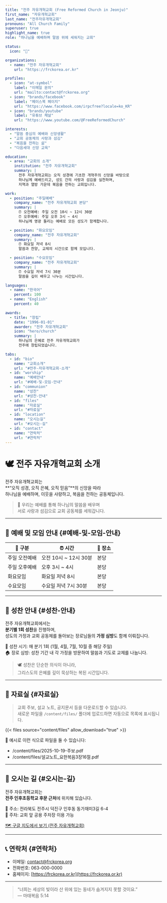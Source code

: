 ```yaml
---
title: "전주 자유개혁교회 (Free Reformed Church in Jeonju)"
first_name: "자유개혁교회"
last_name: "전주자유개혁교회"
pronouns: "All Church Family"
superuser: true
highlight_name: true
role: "하나님을 예배하며 말씀 위에 세워지는 교회"

status:
  icon: "📖"

organizations:
  - name: "전주 자유개혁교회"
    url: "https://frckorea.or.kr"

profiles:
  - icon: "at-symbol"
    label: "이메일 문의"
    url: "mailto:contact@frckorea.org"
  - icon: "brands/facebook"
    label: "페이스북 페이지"
    url: "https://www.facebook.com/irpcfree?locale=ko_KR"
  - icon: "brands/youtube"
    label: "유튜브 채널"
    url: "https://www.youtube.com/@FreeReformedChurch"

interests:
  - "말씀 중심의 예배와 신앙생활"
  - "교회 공동체의 사랑과 섬김"
  - "복음을 전하는 삶"
  - "다음세대 신앙 교육"

education:
  - area: "교회의 소개"
    institution: "전주 자유개혁교회"
    summary: |
      전주 자유개혁교회는 오직 성경에 기초한 개혁주의 신앙을 바탕으로  
      하나님께 예배드리고, 성도 간의 사랑과 섬김을 실천하며,  
      지역과 열방 가운데 복음을 전하는 교회입니다.

work:
  - position: "주일예배"
    company_name: "전주 자유개혁교회 본당"
    summary: |
      ⏰ 오전예배: 주일 오전 10시 ~ 12시 30분  
      ⏰ 오후예배: 주일 오후 3시 ~ 4시  
      하나님께 영광 돌리는 예배로 모든 성도가 함께합니다.

  - position: "화요모임"
    company_name: "전주 자유개혁교회"
    summary: |
      ⏰ 화요일 저녁 8시  
      말씀과 찬양, 교제의 시간으로 함께 모입니다.

  - position: "수요모임"
    company_name: "전주 자유개혁교회"
    summary: |
      ⏰ 수요일 저녁 7시 30분  
      말씀을 깊이 배우고 나누는 시간입니다.

languages:
  - name: "한국어"
    percent: 100
  - name: "English"
    percent: 40

awards:
  - title: "창립"
    date: "1996-01-01"
    awarder: "전주 자유개혁교회"
    icon: "hero/church"
    summary: |
      하나님의 은혜로 전주 자유개혁교회가  
      전주에 창립되었습니다.

tabs:
  - id: "bio"
    name: "교회소개"
    url: "#전주-자유개혁교회-소개"
  - id: "worship"
    name: "예배안내"
    url: "#예배-및-모임-안내"
  - id: "communion"
    name: "성찬"
    url: "#성찬-안내"
  - id: "files"
    name: "자료실"
    url: "#자료실"
  - id: "location"
    name: "오시는길"
    url: "#오시는-길"
  - id: "contact"
    name: "연락처"
    url: "#연락처"
---
```


# 🕊 전주 자유개혁교회 소개

전주 자유개혁교회는  
**“오직 성경, 오직 은혜, 오직 믿음”**의 신앙을 따라  
하나님을 예배하며, 이웃을 사랑하고, 복음을 전하는 공동체입니다.  

> 📖 우리는 예배를 통해 하나님의 말씀을 배우며  
> 서로 사랑과 섬김으로 교회 공동체를 세워갑니다.

---

## 🙏 예배 및 모임 안내 {#예배-및-모임-안내}

| 🙏 구분 | ⏰ 시간 | 📍 장소 |
|----------|---------|---------|
| 주일 오전예배 | 오전 10시 ~ 12시 30분 | 본당 |
| 주일 오후예배 | 오후 3시 ~ 4시 | 본당 |
| 화요모임 | 화요일 저녁 8시 | 본당 |
| 수요모임 | 수요일 저녁 7시 30분 | 본당 |

---

## 🍞 성찬 안내 {#성찬-안내}

전주 자유개혁교회에서는  
**분기별 1회 성찬**을 진행하며,  
성도의 가정과 교회 공동체를 돌아보는 장로님들의 **가정 심방**도 함께 이뤄집니다.

📅 성찬 시기: 매 분기 1회 (1월, 4월, 7월, 10월 중 해당 주일)  
🏠 장로 심방: 성찬 기간 내 각 가정을 방문하여 말씀과 기도로 교제를 나눕니다.

> 🕊️ 성찬은 단순한 의식이 아니라,  
> 그리스도의 은혜를 깊이 묵상하는 복된 시간입니다.

---

## 📂 자료실 {#자료실}

> 교회 주보, 설교 노트, 공지문서 등을 다운로드할 수 있습니다.  
> 새로운 파일을 `/content/files/` 폴더에 업로드하면 자동으로 목록에 표시됩니다.

{{< files source="content/files" allow_download="true" >}}

📌 예시로 이런 식으로 파일을 둘 수 있습니다:
- /content/files/2025-10-19-주보.pdf  
- /content/files/설교노트_요한복음3장16절.pdf

---

## 📍 오시는 길 {#오시는-길}

전주 자유개혁교회는  
**전주 인후초등학교 후문 근처**에 위치해 있습니다.  

📌 주소: 전라북도 전주시 덕진구 인후동 동가재미3길 6-4  
🚗 주차: 교회 앞 공용 주차장 이용 가능  

[🗺️ 구글 지도에서 보기 (전주 자유개혁교회)](https://www.google.com/maps/place/%EC%9E%90%EC%9C%A0%EA%B0%9C%ED%98%81%EA%B5%90%ED%9A%8C/data=!3m1!4b1!4m6!3m5!1s0x3570237ce2bac0af:0xc0d43b2a9d13920b!8m2!3d35.8316883!4d127.1615202)

---

## 📞 연락처 {#연락처}

- 이메일: contact@frckorea.org  
- 전화번호: 063-000-0000  
- 홈페이지: [https://frckorea.or.kr](https://frckorea.or.kr)

---

> “너희는 세상의 빛이라 산 위에 있는 동네가 숨겨지지 못할 것이요.”  
> — 마태복음 5:14